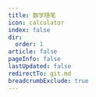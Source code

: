 ```yaml
---
title: 数学随笔
icon: calculator
index: false
dir:
  order: 1
article: false
pageInfo: false
lastUpdated: false
redirectTo: git.md
breadcrumbExclude: true
---
```


<Catalog></Catalog>